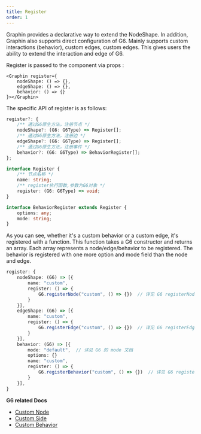 ```yaml
---
title: Register
order: 1
---
```


Graphin provides a declarative way to extend the NodeShape. In addition, Graphin also supports direct configuration of G6. Mainly supports custom interactions (behavior), custom edges, custom edges. This gives users the ability to extend the interaction and edge of G6.

Register is passed to the component via props :

```tsx
<Graphin register={
    nodeShape: () => {},
    edgeShape: () => {},
    behavior: () => {}
}></Graphin>
```

The specific API of register is as follows:


```ts
register?: {
    /** 通过G6原生方法，注册节点 */
    nodeShape?: (G6: G6Type) => Register[];
    /** 通过G6原生方法，注册边 */
    edgeShape?: (G6: G6Type) => Register[];
    /** 通过G6原生方法，注册事件 */
    behavior?: (G6: G6Type) => BehaviorRegister[];
};
```

```ts
interface Register {
    /** 节点名称 */
    name: string;
    /** register执行函数,参数为G6对象 */
    register: (G6: G6Type) => void;
}
```

```ts
interface BehaviorRegister extends Register {
    options: any;
    mode: string;
}
```

As you can see, whether it's a custom behavior or a custom edge, it's registered with a function. This function takes a G6 constructor and returns an array. Each array represents a node/edge/behavior to be registered. The behavior is registered with one more option and mode field than the node and edge.


```ts
register: {
    nodeShape: (G6) => [{
        name: "custom",
        register: () => {
            G6.registerNode("custom", () => {})  // 详见 G6 registerNode 文档
        }
    }],
    edgeShape: (G6) => [{
        name: "custom",
        register: () => {
            G6.registerEdge("custom", () => {})  // 详见 G6 registerEdge 文档
        }
    }],
    behavior: (G6) => [{
        mode: "default",  // 详见 G6 的 mode 文档
        options: {}
        name: "custom",
        register: () => {
            G6.registerBehavior("custom", () => {})  // 详见 G6 registerBehavior 文档
        }
    }],
}
```

**G6 related Docs**

-   [Custom Node](https://www.yuque.com/antv/g6/self-node)
-   [Custom Side](https://www.yuque.com/antv/g6/self-edge)
-   [Custom Behavior](https://www.yuque.com/antv/g6/self-behavior)

